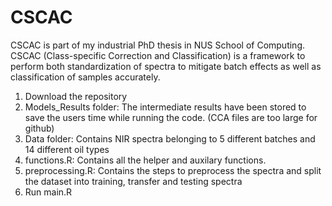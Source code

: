 # CSCAC
CSCAC is part of my industrial PhD thesis in NUS School of Computing. CSCAC (Class-specific Correction and Classification) is a framework to perform both standardization of spectra to mitigate batch effects as well as classification of samples accurately.  

1. Download the repository
2. Models_Results folder: The intermediate results have been stored to save the users time while running the code. (CCA files are too large for github)
3. Data folder: Contains NIR spectra belonging to 5 different batches and 14 different oil types
4. functions.R: Contains all the helper and auxilary functions.
5. preprocessing.R: Contains the steps to preprocess the spectra and split the dataset into training, transfer and testing spectra 
7. Run main.R 
